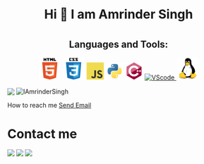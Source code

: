 <h1 align="center">Hi 👋 I am Amrinder Singh<h1>

<h2 align="center">Languages and Tools:</h2>
  <p align="center">
    <a herf="https://www.w3schools.com/html/default.asp"><img src="https://raw.githubusercontent.com/devicons/devicon/master/icons/html5/html5-original-wordmark.svg" alt="html5" width="50" height="50"></a>
    <a href="https://www.w3schools.com/css/"><img src="https://raw.githubusercontent.com/devicons/devicon/master/icons/css3/css3-original-wordmark.svg" alt="css3" width="50" height="50"/></a>
     <a href="https://www.w3schools.com/js/"><img src="https://raw.githubusercontent.com/devicons/devicon/master/icons/javascript/javascript-original.svg" alt="js" width="40" height="40"></a>
    <a href="https://www.w3schools.com/python/default.asp"><img src="https://raw.githubusercontent.com/devicons/devicon/master/icons/python/python-original.svg" alt="python" width="40" height="40"></a>
     <a href="https://www.w3schools.com/CPP/default.asp"><img src="https://raw.githubusercontent.com/devicons/devicon/master/icons/cplusplus/cplusplus-original.svg" alt="C++" width="40" height="40"></a>
    <a href="https://code.visualstudio.com/"><img src="https://upload.wikimedia.org/wikipedia/commons/9/9a/Visual_Studio_Code_1.35_icon.svg" alt="VScode" width="40" height="40"</a>
    <a href="https://www.tutorialspoint.com/unix/index.htm"><img src="https://raw.githubusercontent.com/devicons/devicon/master/icons/linux/linux-original.svg" alt="linux" width="50" height="50"></a>
  </p>
<img width="540px" align="center" src="https://github-readme-stats.vercel.app/api?username=IAmrinderSingh&theme=github_dark&count_private=true&hide_border=true" />
<img width="540px" align="center" src="https://github-readme-stats.vercel.app/api/top-langs/?username=IAmrinderSingh&theme=github_dark&layout=compact&hide_border=true" alt="IAmrinderSingh" />
  <p>How to reach me <a href = "https://mail.google.com/mail/?view=cm&fs=1&tf=1&to=amrindersingh1703@gamil.com">Send Email</a></p> 
    
  <h1>Contact me</h1>
  <p >
  <a href="https://telegram.me/IAmrinderSingh" alt="Amrindersingh | telegram "><img width="40" src="https://upload.wikimedia.org/wikipedia/commons/8/82/Telegram_logo.svg"></a>
  <a href="https://www.instagram.com/i_amrindersingh" alt="Amrindersingh | instagram "><img width="40" src="https://upload.wikimedia.org/wikipedia/commons/e/e7/Instagram_logo_2016.svg"></a>
  <a href="https://www.linkedin.com/in/iamrindersingh" alt="Amrindersingh | linkedin "><img width="40"  src="https://www.vectorlogo.zone/logos/linkedin/linkedin-icon.svg"></a>
  </p>
  

<!--
**IAmrinderSingh/IAmrinderSingh** is a ✨ _special_ ✨ repository because its `README.md` (this file) appears on your GitHub profile.

Here are some ideas to get you started:

- 🔭 I’m currently working on ...
- 🌱 I’m currently learning ...
- 👯 I’m looking to collaborate on ...
- 🤔 I’m looking for help with ...
- 💬 Ask me about ...
- 📫 How to reach me: ...
- 😄 Pronouns: ...
- ⚡ Fun fact: ...
-->
